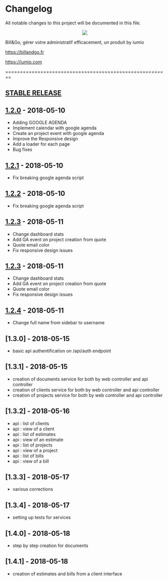 # Changelog
All notable changes to this project will be documented in this file.

<p align="center"><a href="https://billandgo.fr" target="_blank">
    <img src="https://billandgo.fr/wp-content/uploads/2018/03/billgo-horizontal.png">
</a></p>

Bill&Go, gérer votre administratif efficacement, un produit by iumio


https://billandgo.fr

https://iumio.com

========================================================

## [STABLE RELEASE]


## [1.2.0] - 2018-05-10

- Adding GOOGLE AGENDA
- Implement calendar with google agenda
- Create an project event with google agenda
- Improve the Responsive design 
- Add a loader for each page
- Bug fixes

## [1.2.1] - 2018-05-10

- Fix breaking google agenda script


## [1.2.2] - 2018-05-10

- Fix breaking google agenda script


## [1.2.3] - 2018-05-11

-  Change dashboard stats
- Add GA event on project creation from quote
- Quote email color
- Fix responsive design issues

## [1.2.3] - 2018-05-11

- Change dashboard stats
- Add GA event on project creation from quote
- Quote email color
- Fix responsive design issues

## [1.2.4] - 2018-05-11

-  Change full name from sidebar to username


[STABLE RELEASE]: https://github.com/iumio/billandgo
[1.2.0]: https://github.com/iumio/billandgo/releases/tag/v1.2.0
[1.2.1]: https://github.com/iumio/billandgo/releases/tag/v1.2.1
[1.2.2]: https://github.com/iumio/billandgo/releases/tag/v1.2.2
[1.2.3]: https://github.com/iumio/billandgo/releases/tag/v1.2.3
[1.2.4]: https://github.com/iumio/billandgo/releases/tag/v1.2.4


## [1.3.0] - 2018-05-15

- basic api authentification on /api/auth endpoint


## [1.3.1] - 2018-05-15

- creation of documents service for both by web controller and api controller
- creation of clients service for both by web controller and api controller
- creation of projects service for both by web controller and api controller


## [1.3.2] - 2018-05-16

- api : list of clients
- api : view of a client
- api : list of estimates
- api : view of an estimate
- api : list of projects
- api : view of a project
- api : list of bills
- api : view of a bill


## [1.3.3] - 2018-05-17

- various corrections


## [1.3.4] - 2018-05-17

- setting up tests for services


## [1.4.0] - 2018-05-18

- step by step creation for documents


## [1.4.1] - 2018-05-18

- creation of estimates and bills from a client interface

